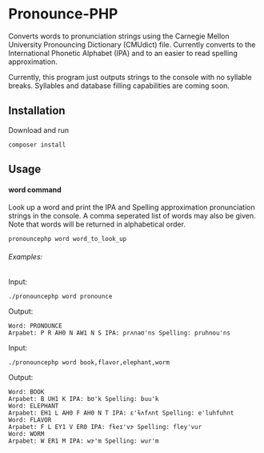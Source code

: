 # Pronounce-PHP

Converts words to pronunciation strings using the Carnegie Mellon University Pronouncing Dictionary (CMUdict) file.  Currently converts to the International Phonetic Alphabet (IPA) and to an easier to read spelling approximation.

Currently, this program just outputs strings to the console with no syllable breaks. Syllables and database filling capabilities are coming soon.

## Installation

Download and run 
```
composer install
```

## Usage

#### word command

Look up a word and print the IPA and Spelling approximation pronunciation strings in the console. A comma seperated list of words may also be given. Note that words will be returned in alphabetical order.

```
pronouncephp word word_to_look_up
```

###### Examples:

Input:
```
./pronouncephp word pronounce
```

Output:
```
Word: PRONOUNCE
Arpabet: P R AH0 N AW1 N S IPA: prʌnaʊ'ns Spelling: pruhnou'ns
```

Input:
```
./pronouncephp word book,flavor,elephant,worm
```

Output:
```
Word: BOOK
Arpabet: B UH1 K IPA: bʊ'k Spelling: buu'k
Word: ELEPHANT
Arpabet: EH1 L AH0 F AH0 N T IPA: ɛ'ɫʌfʌnt Spelling: e'luhfuhnt
Word: FLAVOR
Arpabet: F L EY1 V ER0 IPA: fɫeɪ'vɝ Spelling: fley'vur
Word: WORM
Arpabet: W ER1 M IPA: wɝ'm Spelling: wur'm
```
